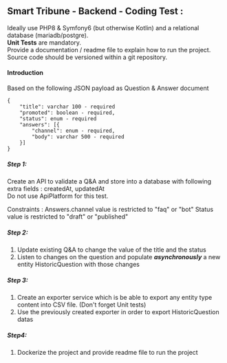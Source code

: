 ## Smart Tribune - Backend - Coding Test :

Ideally use PHP8 & Symfony6 (but otherwise Kotlin) and a relational database (mariadb/postgre).  
**Unit Tests** are mandatory.  
Provide a documentation / readme file to explain how to run the project.  
Source code should be versioned within a git repository.

#### Introduction 

Based on the following JSON payload as Question & Answer document

```
{
	"title": varchar 100 - required
	"promoted": boolean - required,
	"status": enum - required 
	"answers": [{
		"channel": enum - required,
		"body": varchar 500 - required
	}]
}
```

##### Step 1:

Create an API to validate a Q&A and store into a database with following extra fields : createdAt, updatedAt  
Do not use ApiPlatform for this test.

Constraints : 
Answers.channel value is restricted to "faq" or "bot"
Status value is restricted to "draft" or "published"


##### Step 2:

1. Update existing Q&A to change the value of the title and the status
2. Listen to changes on the question and populate ***asynchronously*** a new entity HistoricQuestion with those changes

##### Step 3:

1. Create an exporter service which is be able to export any entity type content into CSV file. (Don't forget Unit tests)
2. Use the previously created exporter in order to export HistoricQuestion datas

##### Step4:

1. Dockerize the project and provide readme file to run the project
